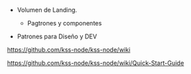 - Volumen de Landing.
    - Pagtrones y componentes

- Patrones para Diseño y DEV


https://github.com/kss-node/kss-node/wiki

https://github.com/kss-node/kss-node/wiki/Quick-Start-Guide
